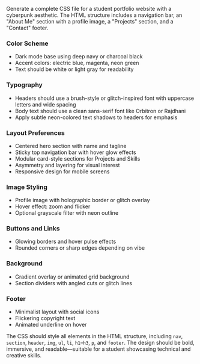 Generate a complete CSS file for a student portfolio website with a cyberpunk aesthetic. The HTML structure includes a navigation bar, an "About Me" section with a profile image, a "Projects" section, and a "Contact" footer.

### Color Scheme
- Dark mode base using deep navy or charcoal black
- Accent colors: electric blue, magenta, neon green
- Text should be white or light gray for readability

### Typography
- Headers should use a brush-style or glitch-inspired font with uppercase letters and wide spacing
- Body text should use a clean sans-serif font like Orbitron or Rajdhani
- Apply subtle neon-colored text shadows to headers for emphasis

### Layout Preferences
- Centered hero section with name and tagline
- Sticky top navigation bar with hover glow effects
- Modular card-style sections for Projects and Skills
- Asymmetry and layering for visual interest
- Responsive design for mobile screens

### Image Styling
- Profile image with holographic border or glitch overlay
- Hover effect: zoom and flicker
- Optional grayscale filter with neon outline

### Buttons and Links
- Glowing borders and hover pulse effects
- Rounded corners or sharp edges depending on vibe

### Background
- Gradient overlay or animated grid background
- Section dividers with angled cuts or glitch lines

### Footer
- Minimalist layout with social icons
- Flickering copyright text
- Animated underline on hover

The CSS should style all elements in the HTML structure, including `nav`, `section`, `header`, `img`, `ul`, `li`, `h1`–`h3`, `p`, and `footer`. The design should be bold, immersive, and readable—suitable for a student showcasing technical and creative skills.